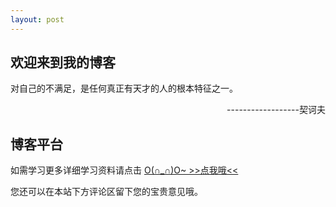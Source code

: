 ```yaml
---
layout: post
---
```


## 欢迎来到我的博客
对自己的不满足，是任何真正有天才的人的根本特征之一。    
<p style="text-align:right">------------------契诃夫</p>


## 博客平台

如需学习更多详细学习资料请点击     <span style="color: #A0FFFF;" >[O(∩_∩)O~    >>点我哦<<](http://suiblog.com/)</span>

您还可以在本站下方评论区留下您的宝贵意见哦。
